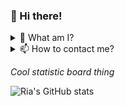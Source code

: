 ### 👋 Hi there!

<details>
<summary>🤔 What am I? </summary>
<br>
I'm a student who got an interest in computer science, music and art!
</details>

<details>
<summary>📫 How to contact me? </summary>
<br>
You can follow my progress here, on Github! or on my social media
 
 [Discord](https://discord.com/users/807945349926617088)
 <br>
</details>

*Cool statistic board thing*

![Ria's GitHub stats](https://github-readme-stats.vercel.app/api?username=riadev&theme=dracula&show_icons=true)

<!--
**oofiedev/oofiedev** is a ✨ _special_ ✨ repository because its `README.md` (this file) appears on your GitHub profile.

Here are some ideas to get you started:

- 🔭 I’m currently working on ...
- 🌱 I’m currently learning ...
- 👯 I’m looking to collaborate on ...
- 🤔 I’m looking for help with ...
- 💬 Ask me about ...
- 📫 How to reach me: ...
- 😄 Pronouns: ...
- ⚡ Fun fact: ...
-->
